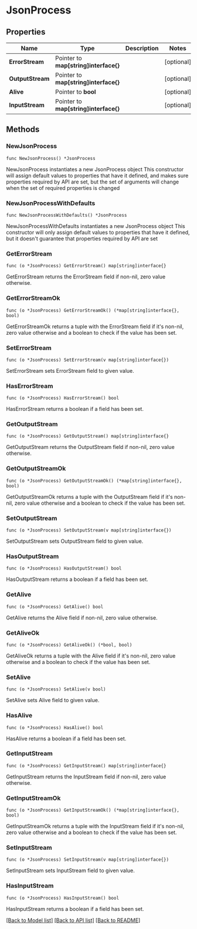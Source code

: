 # JsonProcess

## Properties

Name | Type | Description | Notes
------------ | ------------- | ------------- | -------------
**ErrorStream** | Pointer to **map[string]interface{}** |  | [optional] 
**OutputStream** | Pointer to **map[string]interface{}** |  | [optional] 
**Alive** | Pointer to **bool** |  | [optional] 
**InputStream** | Pointer to **map[string]interface{}** |  | [optional] 

## Methods

### NewJsonProcess

`func NewJsonProcess() *JsonProcess`

NewJsonProcess instantiates a new JsonProcess object
This constructor will assign default values to properties that have it defined,
and makes sure properties required by API are set, but the set of arguments
will change when the set of required properties is changed

### NewJsonProcessWithDefaults

`func NewJsonProcessWithDefaults() *JsonProcess`

NewJsonProcessWithDefaults instantiates a new JsonProcess object
This constructor will only assign default values to properties that have it defined,
but it doesn't guarantee that properties required by API are set

### GetErrorStream

`func (o *JsonProcess) GetErrorStream() map[string]interface{}`

GetErrorStream returns the ErrorStream field if non-nil, zero value otherwise.

### GetErrorStreamOk

`func (o *JsonProcess) GetErrorStreamOk() (*map[string]interface{}, bool)`

GetErrorStreamOk returns a tuple with the ErrorStream field if it's non-nil, zero value otherwise
and a boolean to check if the value has been set.

### SetErrorStream

`func (o *JsonProcess) SetErrorStream(v map[string]interface{})`

SetErrorStream sets ErrorStream field to given value.

### HasErrorStream

`func (o *JsonProcess) HasErrorStream() bool`

HasErrorStream returns a boolean if a field has been set.

### GetOutputStream

`func (o *JsonProcess) GetOutputStream() map[string]interface{}`

GetOutputStream returns the OutputStream field if non-nil, zero value otherwise.

### GetOutputStreamOk

`func (o *JsonProcess) GetOutputStreamOk() (*map[string]interface{}, bool)`

GetOutputStreamOk returns a tuple with the OutputStream field if it's non-nil, zero value otherwise
and a boolean to check if the value has been set.

### SetOutputStream

`func (o *JsonProcess) SetOutputStream(v map[string]interface{})`

SetOutputStream sets OutputStream field to given value.

### HasOutputStream

`func (o *JsonProcess) HasOutputStream() bool`

HasOutputStream returns a boolean if a field has been set.

### GetAlive

`func (o *JsonProcess) GetAlive() bool`

GetAlive returns the Alive field if non-nil, zero value otherwise.

### GetAliveOk

`func (o *JsonProcess) GetAliveOk() (*bool, bool)`

GetAliveOk returns a tuple with the Alive field if it's non-nil, zero value otherwise
and a boolean to check if the value has been set.

### SetAlive

`func (o *JsonProcess) SetAlive(v bool)`

SetAlive sets Alive field to given value.

### HasAlive

`func (o *JsonProcess) HasAlive() bool`

HasAlive returns a boolean if a field has been set.

### GetInputStream

`func (o *JsonProcess) GetInputStream() map[string]interface{}`

GetInputStream returns the InputStream field if non-nil, zero value otherwise.

### GetInputStreamOk

`func (o *JsonProcess) GetInputStreamOk() (*map[string]interface{}, bool)`

GetInputStreamOk returns a tuple with the InputStream field if it's non-nil, zero value otherwise
and a boolean to check if the value has been set.

### SetInputStream

`func (o *JsonProcess) SetInputStream(v map[string]interface{})`

SetInputStream sets InputStream field to given value.

### HasInputStream

`func (o *JsonProcess) HasInputStream() bool`

HasInputStream returns a boolean if a field has been set.


[[Back to Model list]](../README.md#documentation-for-models) [[Back to API list]](../README.md#documentation-for-api-endpoints) [[Back to README]](../README.md)


